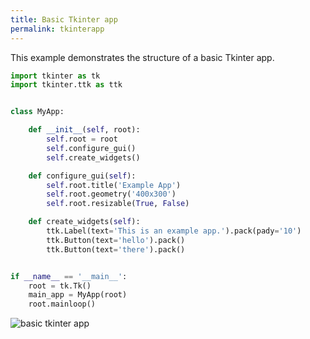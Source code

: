 ```yaml
---
title: Basic Tkinter app
permalink: tkinterapp
---
```


This example demonstrates the structure of a basic Tkinter app.

```python
import tkinter as tk
import tkinter.ttk as ttk


class MyApp:

    def __init__(self, root):
        self.root = root
        self.configure_gui()
        self.create_widgets()

    def configure_gui(self):
        self.root.title('Example App')
        self.root.geometry('400x300')
        self.root.resizable(True, False)

    def create_widgets(self):
        ttk.Label(text='This is an example app.').pack(pady='10')
        ttk.Button(text='hello').pack()
        ttk.Button(text='there').pack()


if __name__ == '__main__':
    root = tk.Tk()
    main_app = MyApp(root)
    root.mainloop()
```

![basic tkinter app](/pythonic/images/tkinter-app.png)
